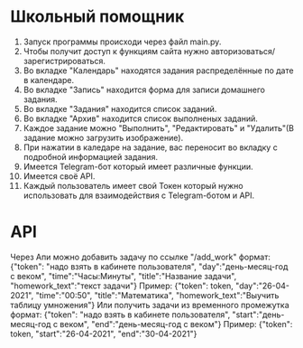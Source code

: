 # Школьный помощник

1. Запуск программы происходи через файл main.py.
2. Чтобы получит доступ к функциям сайта нужно авторизоваться/зарегистрироваться.
3. Во вкладке "Календарь" находятся задания распределённые по дате в календаре.
4. Во вкладке "Запись" находится форма для записи домашнего задания.
5. Во вкладке "Задания" находится список заданий.
6. Во вкладке "Архив" находится список выполненых заданий.
7. Каждое задание можно "Выполнить", "Редактировать" и "Удалить"(В задание можно загрузить изображение).
8. При нажатии в каледаре на задание, вас переносит во вкладку с подробной информацией задания.
9. Имеется Telegram-бот который имеет различные функции.
10. Имеется своё API.
11. Каждый пользователь имеет свой Токен который нужно использовать для взаимодействия с Telegram-ботом и API.


# API

Через Апи можно добавить задачу по ссылке "/add_work"
формат: {"token": "надо взять в кабинете пользователя", "day":"день-месяц-год с веком", "time":"Часы:Минуты", "title":"Название задачи", "homework_text":"текст задачи"}
Пример: {"token": token, "day":"26-04-2021", "time":"00:50", "title":"Математика", "homework_text":"Выучить таблицу умножения"}
Или получить задачи из временного промежутка
формат: {"token": "надо взять в кабинете пользователя", "start":"день-месяц-год с веком", "end":"день-месяц-год с веком"}
Пример: {"token": token, "start":"26-04-2021", "end":"30-04-2021"}
